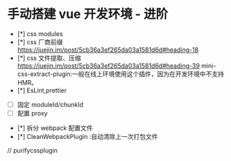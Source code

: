 # 手动搭建 vue 开发环境 - 进阶

-   [*] css modules
-   [*] css 厂商前缀 https://juejin.im/post/5cb36a3ef265da03a1581d6d#heading-18
-   [*] css 文件提取、压缩 https://juejin.im/post/5cb36a3ef265da03a1581d6d#heading-39
    mini-css-extract-plugin:一般在线上环境使用这个插件，因为在开发环境中不支持 HMR。
-   [*] EsLint,prettier
-   [ ] 固定 moduleId/chunkId
-   [ ] 配置 proxy
-   [*] 拆分 webpack 配置文件
-   [*] CleanWebpackPlugin :自动清除上一次打包文件

// purifycssplugin

